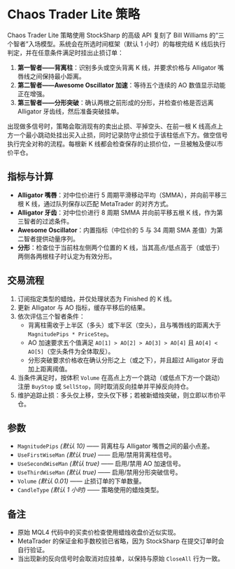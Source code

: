 # Chaos Trader Lite 策略

Chaos Trader Lite 策略使用 StockSharp 的高级 API 复刻了 Bill Williams 的“三个智者”入场模型。系统会在所选时间框架（默认 1 小时）的每根完结 K 线后执行判定，并在任意条件满足时挂出止损订单：

1. **第一智者——背离柱**：识别多头或空头背离 K 线，并要求价格与 Alligator 嘴唇线之间保持最小距离。
2. **第二智者——Awesome Oscillator 加速**：等待五个连续的 AO 数值显示动能正在增强。
3. **第三智者——分形突破**：确认两根之前形成的分形，并检查价格是否远离 Alligator 牙齿线，然后准备突破挂单。

出现做多信号时，策略会取消现有的卖出止损、平掉空头、在前一根 K 线高点上方一个最小跳动处挂出买入止损，同时记录防守止损位于该柱低点下方。做空信号执行完全对称的流程。每根新 K 线都会检查保存的止损价位，一旦被触及便以市价平仓。

## 指标与计算

- **Alligator 嘴唇**：对中位价进行 5 周期平滑移动平均（SMMA），并向前平移三根 K 线，通过队列保存以匹配 MetaTrader 的对齐方式。
- **Alligator 牙齿**：对中位价进行 8 周期 SMMA 并向前平移五根 K 线，作为第三智者的过滤条件。
- **Awesome Oscillator**：内置指标（中位价的 5 与 34 周期 SMA 差值）为第二智者提供动量序列。
- **分形**：检查位于当前柱左侧两个位置的 K 线，当其高点/低点高于（或低于）两侧各两根柱子时认定为有效分形。

## 交易流程

1. 订阅指定类型的蜡烛，并仅处理状态为 Finished 的 K 线。
2. 更新 Alligator 与 AO 指标，缓存平移后的结果。
3. 依次评估三个智者条件：
   - 背离柱需收于上半区（多头）或下半区（空头），且与嘴唇线的距离大于 `MagnitudePips * PriceStep`。
   - AO 加速要求五个值满足 `AO[1] > AO[2] > AO[3] > AO[4]` 且 `AO[4] < AO[5]`（空头条件为全体取反）。
   - 分形突破要求价格收在确认分形之上（或之下），并且超过 Alligator 牙齿加上距离阈值。
4. 当条件满足时，按体积 `Volume` 在高点上方一个跳动（或低点下方一个跳动）注册 `BuyStop` 或 `SellStop`，同时取消反向挂单并平掉反向持仓。
5. 维护追踪止损：多头仅上移，空头仅下移；若被新蜡烛突破，则立即以市价平仓。

## 参数

- `MagnitudePips` *(默认 10)* —— 背离柱与 Alligator 嘴唇之间的最小点差。
- `UseFirstWiseMan` *(默认 true)* —— 启用/禁用背离柱信号。
- `UseSecondWiseMan` *(默认 true)* —— 启用/禁用 AO 加速信号。
- `UseThirdWiseMan` *(默认 true)* —— 启用/禁用分形突破信号。
- `Volume` *(默认 0.01)* —— 止损订单的下单数量。
- `CandleType` *(默认 1 小时)* —— 策略使用的蜡烛类型。

## 备注

- 原始 MQL4 代码中的买卖价检查使用蜡烛收盘价近似实现。
- MetaTrader 的保证金和手数校验已省略，因为 StockSharp 在提交订单时会自行验证。
- 当出现新的反向信号时会取消对应挂单，以保持与原始 `CloseAll` 行为一致。
